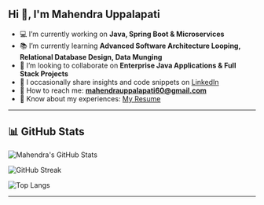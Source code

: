 ## Hi 👋, I'm Mahendra Uppalapati

- 💻 I’m currently working on **Java, Spring Boot & Microservices**  
- 📚 I’m currently learning **Advanced Software Architecture Looping, Relational Database Design, Data Munging**  
- 🤝 I’m looking to collaborate on **Enterprise Java Applications & Full Stack Projects**  
- 📝 I occasionally share insights and code snippets on [LinkedIn](https://www.linkedin.com/in/mahi123/)  
- 📧 How to reach me: **mahendrauppalapati60@gmail.com**  
- 📄 Know about my experiences: [My Resume](https://drive.google.com/file/d/10aSHmnRoR5BLTfFg4XtwvZ5Qwi4FdumM/view?usp=sharing)  

---

## 📊 GitHub Stats
![Mahendra's GitHub Stats](https://github-readme-stats.vercel.app/api?username=mahi123&show_icons=true&theme=radical)

![GitHub Streak](https://github-readme-streak-stats.herokuapp.com/?user=mahi123&theme=radical)

![Top Langs](https://github-readme-stats.vercel.app/api/top-langs/?username=mahi123&layout=compact&theme=radical)

---
